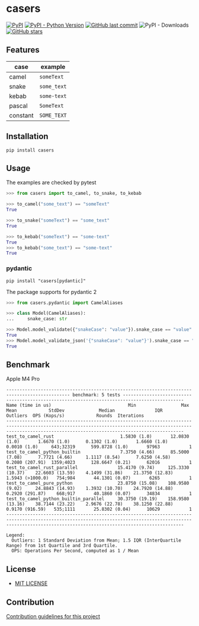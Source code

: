 # casers

[![PyPI](https://img.shields.io/pypi/v/casers)](https://pypi.org/project/casers/)
[![PyPI - Python Version](https://img.shields.io/pypi/pyversions/casers)](https://www.python.org/downloads/)
[![GitHub last commit](https://img.shields.io/github/last-commit/daxartio/casers)](https://github.com/daxartio/casers)
![PyPI - Downloads](https://img.shields.io/pypi/dm/casers)
[![GitHub stars](https://img.shields.io/github/stars/daxartio/casers?style=social)](https://github.com/daxartio/casers)

## Features

| case     | example     |
|----------|-------------|
| camel    | `someText`  |
| snake    | `some_text` |
| kebab    | `some-text` |
| pascal   | `SomeText`  |
| constant | `SOME_TEXT` |

## Installation

```
pip install casers
```

## Usage

The examples are checked by pytest

```python
>>> from casers import to_camel, to_snake, to_kebab

>>> to_camel("some_text") == "someText"
True

>>> to_snake("someText") == "some_text"
True

>>> to_kebab("someText") == "some-text"
True
>>> to_kebab("some_text") == "some-text"
True

```

### pydantic

```
pip install "casers[pydantic]"
```

The package supports for pydantic 2

```python
>>> from casers.pydantic import CamelAliases

>>> class Model(CamelAliases):
...     snake_case: str

>>> Model.model_validate({"snakeCase": "value"}).snake_case == "value"
True
>>> Model.model_validate_json('{"snakeCase": "value"}').snake_case == "value"
True

```

## Benchmark

Apple M4 Pro

```
---------------------------------------------------------------------------------------------- benchmark: 5 tests ---------------------------------------------------------------------------------------------
Name (time in us)                             Min                 Max               Mean            StdDev             Median               IQR            Outliers  OPS (Kops/s)            Rounds  Iterations
---------------------------------------------------------------------------------------------------------------------------------------------------------------------------------------------------------------
test_to_camel_rust                         1.5830 (1.0)       12.0830 (1.0)       1.6670 (1.0)      0.1302 (1.0)       1.6660 (1.0)      0.0010 (1.0)     643;32319      599.8728 (1.0)       97963           1
test_to_camel_python_builtin               7.3750 (4.66)      85.5000 (7.08)      7.7721 (4.66)     1.1117 (8.54)      7.6250 (4.58)     0.2080 (207.91)  1359;4023      128.6647 (0.21)      62016           1
test_to_camel_rust_parallel               15.4170 (9.74)     125.3330 (10.37)    22.6603 (13.59)    4.1499 (31.86)    21.3750 (12.83)    1.5943 (>1000.0)   754;984       44.1301 (0.07)       6265           1
test_to_camel_pure_python                 23.8750 (15.08)    108.9580 (9.02)     24.8843 (14.93)    1.3932 (10.70)    24.7920 (14.88)    0.2920 (291.87)    668;917       40.1860 (0.07)      34834           1
test_to_camel_python_builtin_parallel     30.3750 (19.19)    158.9580 (13.16)    38.7144 (23.22)    2.9676 (22.78)    38.1250 (22.88)    0.9170 (916.59)   535;1111       25.8302 (0.04)      10629           1
---------------------------------------------------------------------------------------------------------------------------------------------------------------------------------------------------------------

Legend:
  Outliers: 1 Standard Deviation from Mean; 1.5 IQR (InterQuartile Range) from 1st Quartile and 3rd Quartile.
  OPS: Operations Per Second, computed as 1 / Mean
```

## License

* [MIT LICENSE](LICENSE)

## Contribution

[Contribution guidelines for this project](CONTRIBUTING.md)
